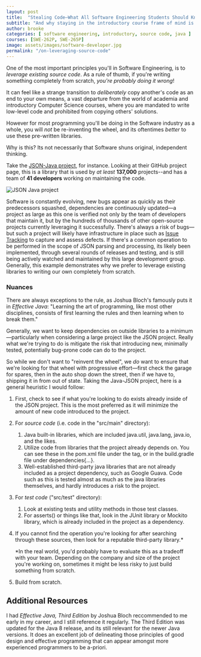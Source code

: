 ```yaml
---
layout: post
title:  "Stealing Code—What All Software Engineering Students Should Know"
subtitle: "And why staying in the introductory course frame of mind is actually stunting your growth as a programmer."
author: brooke
categories: [ software engineering, introductory, source code, java ]
courses: [SWE-262P, SWE-265P]
image: assets/images/software-developer.jpg
permalink: "/on-leveraging-source-code"
---
```

One of the most important principles you'll in Software Engineering, is to *leverage existing source code*. As a rule of thumb, if you're writing something completely from scratch, *you're probably doing it wrong*!

It can feel like a strange transition to *deliberately* copy another's code as an end to your own means, a vast departure from the world of academia and introductory Computer Science courses, where you are mandated to write low-level code and prohibited from copying others' solutions.  

However for most programming you'll be doing in the Software industry as a whole, you will *not* be re-inventing the wheel, and its oftentimes *better* to use these pre-written libraries.

Why is this?  Its not necessarily that Software shuns original, independent thinking.

Take the [JSON-Java project](https://github.com/stleary/JSON-java), for instance.  Looking at their GitHub project page, this is a library that is used by *at least* **137,000** projects--and has a team of **41 developers** working on maintaining the code.  

![JSON Java project](/assets/images/JSONJava.png)

Software is constantly evolving, new bugs appear as quickly as their predecessors squashed, dependencies are continuously updated—a project as large as this one is verified not only by the team of developers that maintain it, but by the hundreds of thousands of other open-source projects currently leveraging it successfully.  There's always a risk of bugs—but such a project will likely have infrastructure in place such as [Issue Tracking](https://github.com/stleary/JSON-java/issues) to capture and assess defects.  If there's a common operation to be performed in the scope of JSON parsing and processing, its likely been implemented, through several rounds of releases and testing, and is still being actively watched and maintained by this large development group.  Generally, this example demonstrates why we prefer to leverage existing libraries to writing our own completely from scratch.

### Nuances

There are always exceptions to the rule, as Joshua Bloch's famously puts it in *Effective Java*:  "Learning the art of programming, like most other disciplines, consists of first learning the rules and then learning when to break them."

Generally, we want to keep dependencies on outside libraries to a minimum—particularly when considering a large project like the JSON project. Really what we're trying to do is mitigate the risk that introducing new, minimally tested, potentially bug-prone code can do to the project.

So while we don't want to "reinvent the wheel", we *do* want to ensure that we're looking for that wheel with progressive effort—first check the garage for spares, then in the auto shop down the street, then if we have to, shipping it in from out of state.  Taking the Java-JSON project, here is a general heuristic I would follow:

1. First, check to see if what you're looking to do exists already inside of the JSON project.  This is the most preferred as it will minimize the amount of new code introduced to the project.

2. For *source code* (i.e. code in the "src/main" directory):

   1. Java built-in libraries, which are included java.util, java.lang, java.io, and the likes.
   2. Utilize code from libraries that the project already depends on.  You can see these in the pom.xml file under the <dependencies> tag, or in the build.gradle file under dependencies{...}. 
   3. Well-established third-party java libraries that are not already included as a project dependency, such as Google Guava.  Code such as this is tested almost as much as the java libraries themselves, and hardly introduces a risk to the project. 

3. For *test code* ("src/test" directory):

   1. Look at existing tests and utility methods in those test classes.
   2. For asserts() or things like that, look in the JUnit library or Mockito library, which is already included in the project as a dependency.

4. If you cannot find the operation you're looking for after searching through these sources, then look for a reputable third-party library.*

   *In the real world, you'd probably have to evaluate this as a tradeoff with your team.  Depending on the company and size of the project you're working on, sometimes it might be less risky to just build something from scratch.

5. Build from scratch. 



## Additional Resources

I had *Effective Java, Third Edition* by Joshua Bloch reccommended to me early in my career, and I still reference it regularly.  The Third Edition was updated for the Java 8 release, and its still relevant for the newer Java versions.  It does an excellent job of delineating those principles of good design and effective programming that can appear amongst more experienced programmers to be a-priori. 